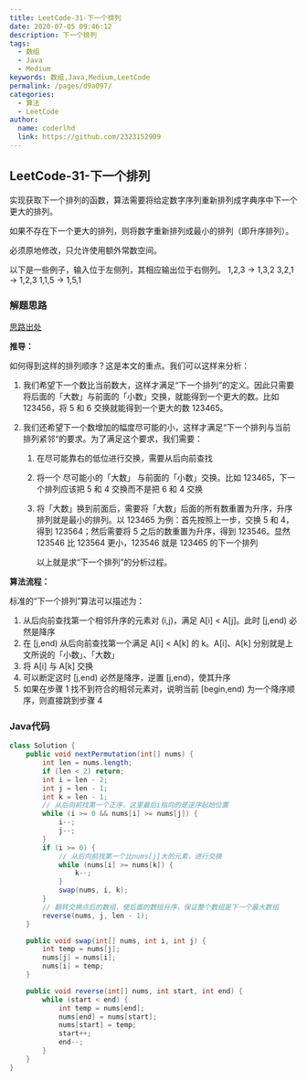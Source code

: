 ```yaml
---
title: LeetCode-31-下一个排列
date: 2020-07-05 09:46:12
description: 下一个排列
tags: 
  - 数组
  - Java
  - Medium
keywords: 数组,Java,Medium,LeetCode
permalink: /pages/d9a097/
categories: 
  - 算法
  - LeetCode
author: 
  name: coderlhd
  link: https://github.com/2323152909
---
```


## LeetCode-31-下一个排列

实现获取下一个排列的函数，算法需要将给定数字序列重新排列成字典序中下一个更大的排列。

如果不存在下一个更大的排列，则将数字重新排列成最小的排列（即升序排列）。

必须原地修改，只允许使用额外常数空间。

以下是一些例子，输入位于左侧列，其相应输出位于右侧列。
1,2,3 → 1,3,2
3,2,1 → 1,2,3
1,1,5 → 1,5,1

<!--more-->

### 解题思路

[思路出处](https://leetcode-cn.com/problems/next-permutation/solution/xia-yi-ge-pai-lie-suan-fa-xiang-jie-si-lu-tui-dao-/)

**推导：**

如何得到这样的排列顺序？这是本文的重点。我们可以这样来分析：

1. 我们希望下一个数比当前数大，这样才满足“下一个排列”的定义。因此只需要将后面的「大数」与前面的「小数」交换，就能得到一个更大的数。比如 123456，将 5 和 6 交换就能得到一个更大的数 123465。

2. 我们还希望下一个数增加的幅度尽可能的小，这样才满足“下一个排列与当前排列紧邻“的要求。为了满足这个要求，我们需要：

   1. 在尽可能靠右的低位进行交换，需要从后向前查找

   2. 将一个 尽可能小的「大数」 与前面的「小数」交换。比如 123465，下一个排列应该把 5 和 4 交换而不是把 6 和 4 交换

   3. 将「大数」换到前面后，需要将「大数」后面的所有数重置为升序，升序排列就是最小的排列。以 123465 为例：首先按照上一步，交换 5 和 4，得到 123564；然后需要将 5 之后的数重置为升序，得到 123546。显然 123546 比 123564 更小，123546 就是 123465 的下一个排列

      以上就是求“下一个排列”的分析过程。

**算法流程：**

标准的“下一个排列”算法可以描述为：

1. 从后向前查找第一个相邻升序的元素对 (i,j)，满足 A[i] < A[j]。此时 [j,end) 必然是降序
2. 在 [j,end) 从后向前查找第一个满足 A[i] < A[k] 的 k。A[i]、A[k] 分别就是上文所说的「小数」、「大数」
3. 将 A[i] 与 A[k] 交换
4. 可以断定这时 [j,end) 必然是降序，逆置 [j,end)，使其升序
5. 如果在步骤 1 找不到符合的相邻元素对，说明当前 [begin,end) 为一个降序顺序，则直接跳到步骤 4

### Java代码

```java
class Solution {
    public void nextPermutation(int[] nums) {
        int len = nums.length;
        if (len < 2) return;
        int i = len - 2;
        int j = len - 1;
        int k = len - 1;
        // 从后向前找第一个正序，这里最后i指向的是逆序起始位置
        while (i >= 0 && nums[i] >= nums[j]) {
            i--;
            j--;
        }
        if (i >= 0) {
            // 从后向前找第一个比nums[j]大的元素，进行交换
            while (nums[i] >= nums[k]) {
                k--;
            }
            swap(nums, i, k);
        }
        // 翻转交换点后的数组，使后面的数组升序，保证整个数组是下一个最大数组
        reverse(nums, j, len - 1);
    }

    public void swap(int[] nums, int i, int j) {
        int temp = nums[j];
        nums[j] = nums[i];
        nums[i] = temp;
    }

    public void reverse(int[] nums, int start, int end) {
        while (start < end) {
            int temp = nums[end];
            nums[end] = nums[start];
            nums[start] = temp;
            start++;
            end--;
        }
    }
}
```

